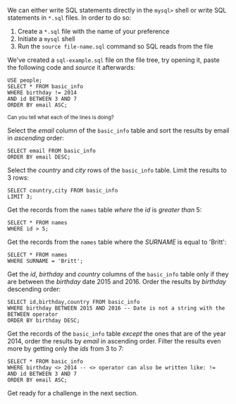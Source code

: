We can either write SQL statements directly in the `mysql>` shell or write SQL statements in `*.sql` files.
In order to do so:

1. Create a `*.sql` file with the name of your preference
2. Initiate a `mysql` shell
3. Run the `source file-name.sql` command so SQL reads from the file

We've created a `sql-example.sql` file on the file tree, try opening it, paste the following code and _source_ it afterwards:

```
USE people;
SELECT * FROM basic_info
WHERE birthday != 2014
AND id BETWEEN 3 AND 7
ORDER BY email ASC;
```
<small>Can you tell what each of the lines is doing?</small>

Select the _email_ column of the `basic_info` table and sort the results by email in _ascending_ order:

```
SELECT email FROM basic_info
ORDER BY email DESC;
```

Select the _country_ and _city_ rows of the `basic_info` table. Limit the results to 3 rows:

```
SELECT country,city FROM basic_info
LIMIT 3;
```

Get the records from the `names` table _where_ the _id_ is _greater than_ 5:

```
SELECT * FROM names
WHERE id > 5;
```

Get the records from the `names` table where the _SURNAME_ is equal to 'Britt':

```
SELECT * FROM names
WHERE SURNAME = 'Britt';
```

Get the _id_, _birthday_ and _country_ columns of the `basic_info` table only if they are between the _birthday_ date 2015 and 2016. Order the results by _birthday_ descending order:

```
SELECT id,birthday,country FROM basic_info
WHERE birthday BETWEEN 2015 AND 2016 -- Date is not a string with the BETWEEN operator
ORDER BY birthday DESC;
```

Get the records of the `basic_info` table _except_ the ones that are of the year 2014, order the results by _email_ in ascending order. 
Filter the results even more by getting only the _ids_ from 3 to 7:

```
SELECT * FROM basic_info
WHERE birthday <> 2014 -- <> operator can also be written like: !=
AND id BETWEEN 3 AND 7
ORDER BY email ASC;
```

Get ready for a challenge in the next section.